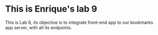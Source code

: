 <h1> This is Enrique's lab 9</h1>
<p> This is Lab 8, its objective is to integrate front-end app to our bookmarks app server, with all its endpoints.
</p>